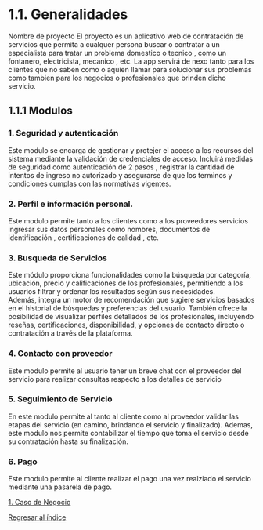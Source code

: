 # 1.1. Generalidades
Nombre de proyecto
El proyecto es un aplicativo web de contratación de servicios que permita a cualquer persona buscar o contratar a un especialista para tratar un problema domestico o tecnico , como un fontanero, electricista, mecanico , etc. La app servirá de nexo tanto para los clientes que no saben como o aquien llamar para solucionar sus problemas como tambien para los negocios o profesionales que brinden dicho servicio.

## 1.1.1 Modulos

### 1. Seguridad y autenticación
  Este modulo se encarga de gestionar y protejer el acceso a los recursos del sistema mediante la validación de credenciales de acceso. Incluirá medidas de seguridad como autenticación de 2 pasos , registrar la 
  cantidad de intentos de ingreso no autorizado y asegurarse de que los terminos y condiciones cumplas con las normativas vigentes.

### 2. Perfil e información personal.
  Este modulo permite tanto a los clientes como a los proveedores servicios ingresar sus datos personales como nombres, documentos de identificación , certificaciones de calidad , etc.

### 3. Busqueda de Servicios 
  Este módulo proporciona funcionalidades como la búsqueda por categoría, ubicación, precio y calificaciones de los profesionales, permitiendo a los usuarios filtrar y ordenar los resultados según sus necesidades.   
  Además, integra un motor de recomendación que sugiere servicios basados en el historial de búsquedas y preferencias del usuario. También ofrece la posibilidad de visualizar perfiles detallados de los profesionales, 
  incluyendo reseñas, certificaciones, disponibilidad, y opciones de contacto directo o contratación a través de la plataforma.

### 4. Contacto con proveedor
  Este modulo permite al usuario tener un breve chat con el proveedor del servicio para realizar consultas respecto a los detalles de servicio 
  
### 5. Seguimiento de Servicio 
  En este modulo permite al tanto al cliente como al proveedor validar las etapas del servicio (en camino, brindando el servicio y finalizado). Ademas, este modulo nos permite contabilizar el tiempo que toma el servicio desde su contratación hasta su finalización.

### 6. Pago
  Este modulo permite al cliente realizar el pago una vez realziado el servicio mediante una pasarela de pago.


[1. Caso de Negocio](../1.md)

[Regresar al índice](../README.md)
